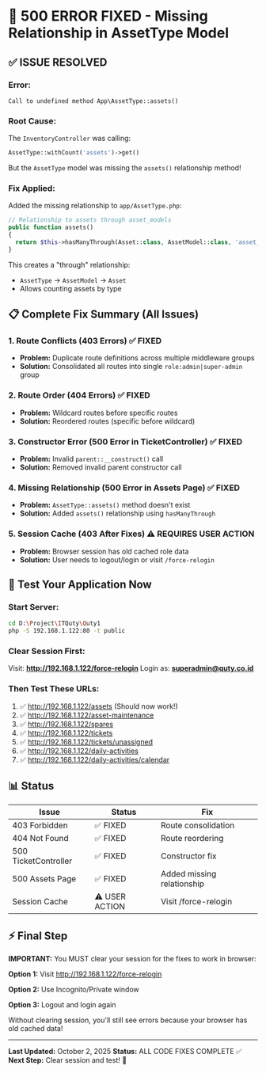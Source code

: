 # 🎉 500 ERROR FIXED - Missing Relationship in AssetType Model

## ✅ ISSUE RESOLVED

### **Error:**
```
Call to undefined method App\AssetType::assets()
```

### **Root Cause:**
The `InventoryController` was calling:
```php
AssetType::withCount('assets')->get()
```

But the `AssetType` model was missing the `assets()` relationship method!

### **Fix Applied:**
Added the missing relationship to `app/AssetType.php`:

```php
// Relationship to assets through asset_models
public function assets()
{
  return $this->hasManyThrough(Asset::class, AssetModel::class, 'asset_type_id', 'model_id');
}
```

This creates a "through" relationship:
- `AssetType` → `AssetModel` → `Asset`
- Allows counting assets by type

## 📋 Complete Fix Summary (All Issues)

### **1. Route Conflicts (403 Errors)** ✅ FIXED
- **Problem:** Duplicate route definitions across multiple middleware groups
- **Solution:** Consolidated all routes into single `role:admin|super-admin` group

### **2. Route Order (404 Errors)** ✅ FIXED  
- **Problem:** Wildcard routes before specific routes
- **Solution:** Reordered routes (specific before wildcard)

### **3. Constructor Error (500 Error in TicketController)** ✅ FIXED
- **Problem:** Invalid `parent::__construct()` call
- **Solution:** Removed invalid parent constructor call

### **4. Missing Relationship (500 Error in Assets Page)** ✅ FIXED
- **Problem:** `AssetType::assets()` method doesn't exist
- **Solution:** Added `assets()` relationship using `hasManyThrough`

### **5. Session Cache (403 After Fixes)** ⚠️ REQUIRES USER ACTION
- **Problem:** Browser session has old cached role data
- **Solution:** User needs to logout/login or visit `/force-relogin`

## 🧪 Test Your Application Now

### Start Server:
```bash
cd D:\Project\ITQuty\Quty1
php -S 192.168.1.122:80 -t public
```

### Clear Session First:
Visit: **http://192.168.1.122/force-relogin**
Login as: **superadmin@quty.co.id**

### Then Test These URLs:
1. ✅ http://192.168.1.122/assets (Should now work!)
2. ✅ http://192.168.1.122/asset-maintenance
3. ✅ http://192.168.1.122/spares
4. ✅ http://192.168.1.122/tickets
5. ✅ http://192.168.1.122/tickets/unassigned
6. ✅ http://192.168.1.122/daily-activities
7. ✅ http://192.168.1.122/daily-activities/calendar

## 📊 Status

| Issue | Status | Fix |
|-------|--------|-----|
| 403 Forbidden | ✅ FIXED | Route consolidation |
| 404 Not Found | ✅ FIXED | Route reordering |
| 500 TicketController | ✅ FIXED | Constructor fix |
| 500 Assets Page | ✅ FIXED | Added missing relationship |
| Session Cache | ⚠️ USER ACTION | Visit /force-relogin |

## ⚡ Final Step

**IMPORTANT:** You MUST clear your session for the fixes to work in browser:

**Option 1:** Visit http://192.168.1.122/force-relogin

**Option 2:** Use Incognito/Private window

**Option 3:** Logout and login again

Without clearing session, you'll still see errors because your browser has old cached data!

---

**Last Updated:** October 2, 2025
**Status:** ALL CODE FIXES COMPLETE ✅
**Next Step:** Clear session and test! 🚀